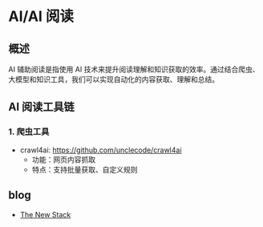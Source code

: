 # AI/AI 阅读

## 概述
AI 辅助阅读是指使用 AI 技术来提升阅读理解和知识获取的效率。通过结合爬虫、大模型和知识工具，我们可以实现自动化的内容获取、理解和总结。

## AI 阅读工具链

### 1. 爬虫工具
- crawl4ai: https://github.com/unclecode/crawl4ai
  - 功能：网页内容抓取
  - 特点：支持批量获取、自定义规则

## blog
- [The New Stack](https://thenewstack.io/)
